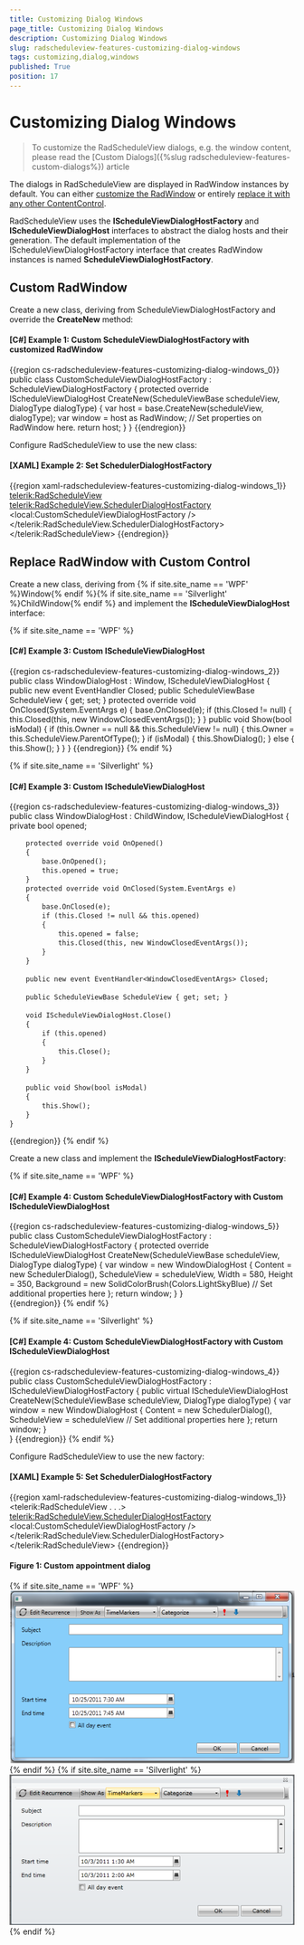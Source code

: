 ```yaml
---
title: Customizing Dialog Windows
page_title: Customizing Dialog Windows
description: Customizing Dialog Windows
slug: radscheduleview-features-customizing-dialog-windows
tags: customizing,dialog,windows
published: True
position: 17
---
```


# Customizing Dialog Windows

>To customize the RadScheduleView dialogs, e.g. the window content, please read the [Custom Dialogs]({%slug radscheduleview-features-custom-dialogs%}) article

The dialogs in RadScheduleView are displayed in RadWindow instances by default. You can either [customize the RadWindow](#custom-radwindow) or entirely [replace it with any other ContentControl](#replace-radwindow-with-custom-control).

RadScheduleView uses the __IScheduleViewDialogHostFactory__ and __IScheduleViewDialogHost__ interfaces to abstract the dialog hosts and their generation. The default implementation of the IScheduleViewDialogHostFactory interface that creates RadWindow instances is named __ScheduleViewDialogHostFactory__.

## Custom RadWindow

Create a new class, deriving from ScheduleViewDialogHostFactory and override the __CreateNew__ method:

#### __[C#] Example 1: Custom ScheduleViewDialogHostFactory with customized RadWindow__

{{region cs-radscheduleview-features-customizing-dialog-windows_0}}
	public class CustomScheduleViewDialogHostFactory : ScheduleViewDialogHostFactory
	{
	    protected override IScheduleViewDialogHost CreateNew(ScheduleViewBase scheduleView, DialogType dialogType)
	    {
	        var host = base.CreateNew(scheduleView, dialogType);
	        var window = host as RadWindow;
	        // Set properties on RadWindow here.
	        return host;
	    }
	}
{{endregion}}

Configure RadScheduleView to use the new class:

#### __[XAML] Example 2: Set SchedulerDialogHostFactory__

{{region xaml-radscheduleview-features-customizing-dialog-windows_1}}
	<telerik:RadScheduleView>
		<telerik:RadScheduleView.SchedulerDialogHostFactory>
			<local:CustomScheduleViewDialogHostFactory />
		</telerik:RadScheduleView.SchedulerDialogHostFactory>
	</telerik:RadScheduleView>
{{endregion}}

## Replace RadWindow with Custom Control

Create a new class, deriving from {% if site.site_name == 'WPF' %}Window{% endif %}{% if site.site_name == 'Silverlight' %}ChildWindow{% endif %} and implement the __IScheduleViewDialogHost__ interface:

{% if site.site_name == 'WPF' %}
#### __[C#] Example 3: Custom IScheduleViewDialogHost__
{{region cs-radscheduleview-features-customizing-dialog-windows_2}}
	public class WindowDialogHost : Window, IScheduleViewDialogHost
	{
		public new event EventHandler<WindowClosedEventArgs> Closed;
		public ScheduleViewBase ScheduleView
		{
			get;
			set;
		}
		protected override void OnClosed(System.EventArgs e)
		{
			base.OnClosed(e);
			if (this.Closed != null)
			{
				this.Closed(this, new WindowClosedEventArgs());
			}
		}
		public void Show(bool isModal)
		{
			if (this.Owner == null && this.ScheduleView != null)
			{
				this.Owner = this.ScheduleView.ParentOfType<Window>();
			}
			if (isModal)
			{
				this.ShowDialog();
			}
			else
			{
				this.Show();
			}
		}
	}
{{endregion}}
{% endif %}

{% if site.site_name == 'Silverlight' %}
#### __[C#] Example 3: Custom IScheduleViewDialogHost__
{{region cs-radscheduleview-features-customizing-dialog-windows_3}}
	public class WindowDialogHost : ChildWindow, IScheduleViewDialogHost
	{
		private bool opened;
			
		protected override void OnOpened()
		{
			base.OnOpened();
			this.opened = true;
		}
		protected override void OnClosed(System.EventArgs e)
		{
			base.OnClosed(e);
			if (this.Closed != null && this.opened)
			{
				this.opened = false;
				this.Closed(this, new WindowClosedEventArgs());
			}
		}
	
		public new event EventHandler<WindowClosedEventArgs> Closed;
	
		public ScheduleViewBase ScheduleView { get; set; }
	
		void IScheduleViewDialogHost.Close()
		{
			if (this.opened)
			{
				this.Close();
			}
		}
	
		public void Show(bool isModal)
		{
			this.Show();
		}
	}
{{endregion}}
{% endif %}

Create a new class and implement the __IScheduleViewDialogHostFactory__:
    
{% if site.site_name == 'WPF' %}
#### __[C#] Example 4: Custom ScheduleViewDialogHostFactory with Custom IScheduleViewDialogHost__
{{region cs-radscheduleview-features-customizing-dialog-windows_5}}
	public class CustomScheduleViewDialogHostFactory : ScheduleViewDialogHostFactory
	{
	    protected override IScheduleViewDialogHost CreateNew(ScheduleViewBase scheduleView, DialogType dialogType)
	    {
	        var window = new WindowDialogHost
	        {
	            Content = new SchedulerDialog(),
	            ScheduleView = scheduleView, 
	            Width = 580,
	            Height = 350,
	            Background = new SolidColorBrush(Colors.LightSkyBlue)
	            // Set additional properties here
	        };
	        return window;
	    }
	}	
{{endregion}}
{% endif %}

{% if site.site_name == 'Silverlight' %}
#### __[C#] Example 4: Custom ScheduleViewDialogHostFactory with Custom IScheduleViewDialogHost__
{{region cs-radscheduleview-features-customizing-dialog-windows_4}}
	public class CustomScheduleViewDialogHostFactory : IScheduleViewDialogHostFactory
	{
	    public virtual IScheduleViewDialogHost CreateNew(ScheduleViewBase scheduleView, DialogType dialogType)
	    {
	        var window = new WindowDialogHost
	        {
	            Content = new SchedulerDialog(),
	            ScheduleView = scheduleView
	            // Set additional properties here
	        };
	        return window;
	     }    
	}
{{endregion}}
{% endif %}

Configure RadScheduleView to use the new factory:    

#### __[XAML] Example 5: Set SchedulerDialogHostFactory__

{{region xaml-radscheduleview-features-customizing-dialog-windows_1}}
	<telerik:RadScheduleView . . .>
		<telerik:RadScheduleView.SchedulerDialogHostFactory>
			<local:CustomScheduleViewDialogHostFactory />
		</telerik:RadScheduleView.SchedulerDialogHostFactory>
	</telerik:RadScheduleView>
{{endregion}}

#### Figure 1: Custom appointment dialog
{% if site.site_name == 'WPF' %}
![radscheduleview customizingdialogs wpf](images/radscheduleview_customizingdialogs_wpf.png)
{% endif %}
{% if site.site_name == 'Silverlight' %}
![radscheduleview customizingdialogs](images/radscheduleview_customizingdialogs.png)
{% endif %}
